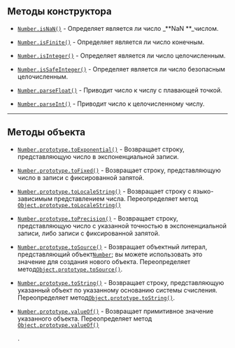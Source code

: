 ## Методы конструктора

* [`Number.isNaN()`](https://developer.mozilla.org/en-US/docs/Web/JavaScript/Reference/Global_Objects/Number/isNaN) - Определяет является ли число _**NaN **_числом.

* [`Number.isFinite()`](https://developer.mozilla.org/en-US/docs/Web/JavaScript/Reference/Global_Objects/Number/isFinite) - Определяет является ли число конечным.

* [`Number.isInteger()`](https://developer.mozilla.org/en-US/docs/Web/JavaScript/Reference/Global_Objects/Number/isInteger) - Определяет является ли число целочисленным.

* [`Number.isSafeInteger()`](https://developer.mozilla.org/en-US/docs/Web/JavaScript/Reference/Global_Objects/Number/isSafeInteger) - Определяет является ли число безопасным целочисленным.

* [`Number.parseFloat()`](https://developer.mozilla.org/en-US/docs/Web/JavaScript/Reference/Global_Objects/Number/parseFloat) - Приводит число к числу с плавающей точкой.

* [`Number.parseInt()`](https://developer.mozilla.org/en-US/docs/Web/JavaScript/Reference/Global_Objects/Number/parseInt) - Приводит число к целочисленному числу.

---

## Методы объекта

* [`Number.prototype.toExponential()`](https://developer.mozilla.org/en-US/docs/Web/JavaScript/Reference/Global_Objects/Number/toExponential) - Возвращает строку, представляющую число в экспоненциальной записи.

* [`Number.prototype.toFixed()`](https://developer.mozilla.org/en-US/docs/Web/JavaScript/Reference/Global_Objects/Number/toFixed) -  Возвращает строку, представляющую число в записи с фиксированной запятой.

* [`Number.prototype.toLocaleString()`](https://developer.mozilla.org/en-US/docs/Web/JavaScript/Reference/Global_Objects/Number/toLocaleString) - Возвращает строку с языко-зависимым представлением числа. Переопределяет метод [`Object.prototype.toLocaleString()`](https://developer.mozilla.org/ru/docs/Web/JavaScript/Reference/Global_Objects/Object/toLocaleString)

* [`Number.prototype.toPrecision()`](https://developer.mozilla.org/ru/docs/Web/JavaScript/Reference/Global_Objects/Number/toPrecision) - Возвращает строку, представляющую число с указанной точностью в экспоненциальной записи, либо записи с фиксированной запятой.

* [`Number.prototype.toSource()`](https://developer.mozilla.org/ru/docs/Web/JavaScript/Reference/Global_Objects/Number/toSource) - Возвращает объектный литерал, представляющий объект[`Number`](https://developer.mozilla.org/ru/docs/Web/JavaScript/Reference/Global_Objects/Number); вы можете использовать это значение для создания нового объекта. Переопределяет метод[`Object.prototype.toSource()`](https://developer.mozilla.org/ru/docs/Web/JavaScript/Reference/Global_Objects/Object/toSource).

* [`Number.prototype.toString()`](https://developer.mozilla.org/ru/docs/Web/JavaScript/Reference/Global_Objects/Number/toString)  - Возвращает строку, представляющую указанный объект по указанному основанию системы счисления. Переопределяет метод[`Object.prototype.toString()`](https://developer.mozilla.org/ru/docs/Web/JavaScript/Reference/Global_Objects/Object/toString).

* [`Number.prototype.valueOf()`](https://developer.mozilla.org/ru/docs/Web/JavaScript/Reference/Global_Objects/Number/valueOf)  - Возвращает примитивное значение указанного объекта. Переопределяет метод [`Object.prototype.valueOf()`](https://developer.mozilla.org/ru/docs/Web/JavaScript/Reference/Global_Objects/Object/valueOf)

  .



